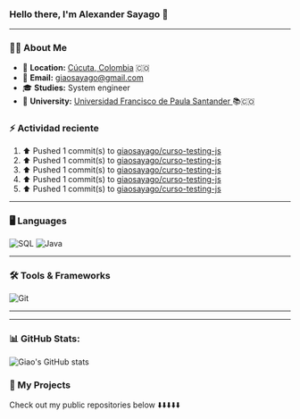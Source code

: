 

### **Hello there, I'm Alexander Sayago 👋**

---

### 🧑‍💻 **About Me**

- 📍 **Location:** <a href="https://maps.app.goo.gl/XVpZMVm4LwV7izcc9" target="_blank">Cúcuta, Colombia</a> 🇨🇴  
- 📧 **Email:** [giaosayago@gmail.com](mailto:giaosayago@gmail.com) 
- 🎓 **Studies:** System engineer 
- 🏫 **University:** [Universidad Francisco de Paula Santander ](https://ww2.ufps.edu.co/) 📚🇨🇴 


### :zap: Actividad reciente
<!-- START_SECTION:activity-->
<!--RECENT_ACTIVITY:start-->
1. ⬆️ Pushed 1 commit(s) to [giaosayago/curso-testing-js](https://github.com/giaosayago/curso-testing-js)<br>
2. ⬆️ Pushed 1 commit(s) to [giaosayago/curso-testing-js](https://github.com/giaosayago/curso-testing-js)<br>
3. ⬆️ Pushed 1 commit(s) to [giaosayago/curso-testing-js](https://github.com/giaosayago/curso-testing-js)<br>
4. ⬆️ Pushed 1 commit(s) to [giaosayago/curso-testing-js](https://github.com/giaosayago/curso-testing-js)<br>
5. ⬆️ Pushed 1 commit(s) to [giaosayago/curso-testing-js](https://github.com/giaosayago/curso-testing-js)<br>
<!--RECENT_ACTIVITY:end-->


<!-- END_SECTION:activity-->

---

### 🖥️ **Languages**
![SQL](https://img.shields.io/badge/SQL-316192?style=for-the-badge&logo=postgresql&logoColor=white)
![Java](https://img.shields.io/badge/Java-ED8B00?style=for-the-badge&logo=openjdk&logoColor=white)

---

### 🛠️ **Tools & Frameworks**
![Git](https://img.shields.io/badge/Git-F05032?style=for-the-badge&logo=git&logoColor=white)

---
---

### 📊 GitHub Stats:

![Giao's GitHub stats](https://github-readme-stats.vercel.app/api?username=giaosayago)

### 📂 My Projects 

Check out my public repositories below ⬇️⬇️⬇️⬇️⬇️